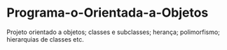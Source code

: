 # Programa-o-Orientada-a-Objetos
Projeto orientado a objetos; classes e subclasses; herança; polimorfismo; hierarquias de classes etc.
